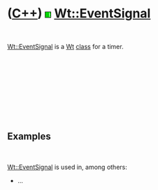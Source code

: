 



 

 

 

 

 

([C++](Cpp.md)) ![Wt](PicWt.png) [Wt::EventSignal](CppEventSignal.md)
=======================================================================

 

[Wt::EventSignal](CppEventSignal.md) is a [Wt](CppWt.md)
[class](CppClass.md) for a timer.

 

 

 

 

 

Examples
--------

 

[Wt::EventSignal](CppEventSignal.md) is used in, among others:

-   ...

 

 

 

 

 





 



